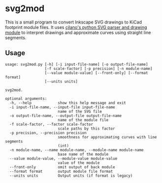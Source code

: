 # svg2mod
This is a small program to convert Inkscape SVG drawings to KiCad footprint module files.  It uses [cjlano's python SVG parser and drawing module](https://github.com/cjlano/svg) to interpret drawings and approximate curves using straight line segments.

## Usage
```
usage: svg2mod.py [-h] [-i input-file-name] [-o output-file-name]
                  [-f scale-factor] [-p precision] [-n module-name]
                  [--value module-value] [--front-only] [--format format]
                  [--units units]

svg2mod.

optional arguments:
  -h, --help            show this help message and exit
  -i input-file-name, --input-file input-file-name
                        name of the SVG file
  -o output-file-name, --output-file output-file-name
                        name of the module file
  -f scale-factor, --factor scale-factor
                        scale paths by this factor
  -p precision, --precision precision
                        smoothness for approximating curves with line segments
                        (int)
  -n module-name, --name module-name, --module-name module-name
                        base name of the module
  --value module-value, --module-value module-value
                        value of the module
  --front-only          omit output of back module
  --format format       output module file format
  --units units         Output units (if format is legacy)
  ```
